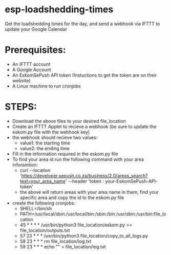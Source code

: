 # esp-loadshedding-times
Get the loadshedding times for the day, and send a webhook via IFTTT to update your Google Calendar

# Prerequisites:
  - An IFTTT account
  - A Google Account
  - An EskomSePush API token (Instuctions to get the token are on their website)
  - A Linux machine to run cronjobs

# STEPS:
  - Download the above files to your desired file_location
  - Create an IFTTT Applet to recieve a webhook (be sure to update the eskom.py file with the webhook key)
  - the webhook should recieve two values:
    - value1: the starting time
    - value2: the ending time
  - Fill in the information required in the eskom.py file
  - To find your area id run the following command with your area inforamtion:
    - curl --location 'https://developer.sepush.co.za/business/2.0/areas_search?text=your_area_name' --header 'token
: your-EskomSePush-API-token'
    - the above will return areas with your area name in them, find your specific area and copy the id to the eskom.py file
  - create the following cronjobs:
    - SHELL=/bin/sh
    - PATH=/usr/local/sbin:/usr/local/bin:/sbin:/bin:/usr/sbin:/usr/bin:file_location
    - 45 * * * * /usr/bin/python3 file_location/eskom.py >> file_location/outputs.txt
    - 57 23 * * * /usr/bin/python3 file_location/copy_to_all_logs.py
    - 58 23 * * * rm file_location/log.txt
    - 59 23 * * * echo "" > file_location/log.txt
